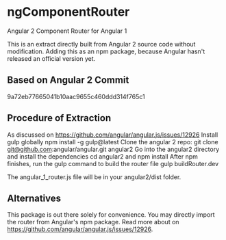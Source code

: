 # ngComponentRouter
Angular 2 Component Router for Angular 1

This is an extract directly built from Angular 2 source code without modification. Adding this as an npm package, because Angular hasn't released an official version yet. 

## Based on Angular 2 Commit
9a72eb77665041b10aac9655c460ddd314f765c1

## Procedure of Extraction
As discussed on https://github.com/angular/angular.js/issues/12926
Install gulp globally npm install -g gulp@latest
Clone the angular 2 repo: git clone git@github.com:angular/angular.git angular2
Go into the angular2 directory and install the dependencies cd angular2 and npm install
After npm finishes, run the gulp command to build the router file gulp buildRouter.dev

The angular_1_router.js file will be in your angular2/dist folder.

## Alternatives
This package is out there solely for convenience. You may directly import the router from Angular's npm package. Read more about on https://github.com/angular/angular.js/issues/12926.
